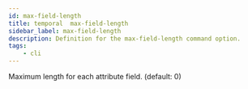 ```yaml
---
id: max-field-length
title: temporal  max-field-length
sidebar_label: max-field-length
description: Definition for the max-field-length command option.
tags:
	- cli
---
```

Maximum length for each attribute field. (default: 0)
